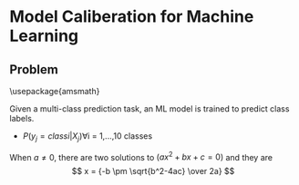 # Model Caliberation for Machine Learning
## Problem
\usepackage{amsmath}

Given a multi-class prediction task, an ML model is trained to predict class labels.
  - $P(y_j = class i| X_j) \forall$i = 1,...,10 classes  


When $a \ne 0$, there are two solutions to $(ax^2 + bx + c = 0)$ and they are 
$$ x = {-b \pm \sqrt{b^2-4ac} \over 2a} $$
